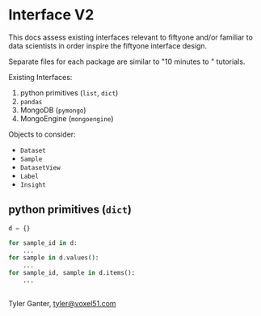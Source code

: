 # Interface V2

This docs assess existing interfaces relevant to fiftyone and/or familiar to
data scientists in order inspire the fiftyone interface design.

Separate files for each package are similar to "10 minutes to <X>" tutorials.

Existing Interfaces:

1. python primitives (`list`, `dict`)
2. `pandas`
3. MongoDB (`pymongo`)
4. MongoEngine (`mongoengine`)

Objects to consider:

-   `Dataset`
-   `Sample`
-   `DatasetView`
-   `Label`
-   `Insight`

## python primitives (`dict`)

```python
d = {}

for sample_id in d:
    ...
for sample in d.values():
    ...
for sample_id, sample in d.items():
    ...
```

##

Tyler Ganter, tyler@voxel51.com
